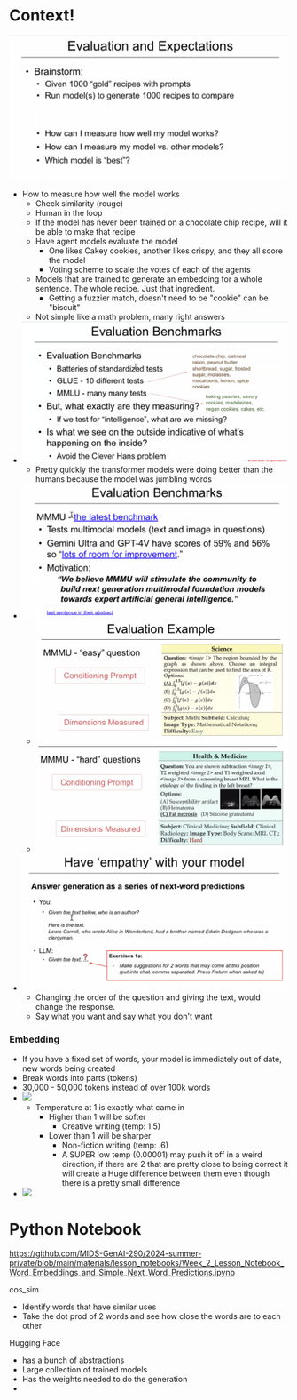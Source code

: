 # Context!

![](Pasted%20image%2020240515184258.png)
- How to measure how well the model works
	- Check similarity (rouge)
	- Human in the loop
	- If the model has never been trained on a chocolate chip recipe, will it be able to make that recipe
	- Have agent models evaluate the model
		- One likes Cakey cookies, another likes crispy, and they all score the model
		- Voting scheme to scale the votes of each of the agents
	- Models that are trained to generate an embedding for a whole sentence. The whole recipe. Just that ingredient. 
		- Getting a fuzzier match, doesn't need to be "cookie" can be "biscuit"
	- Not simple like a math problem, many right answers
- ![](Pasted%20image%2020240515185737.png)
	- Pretty quickly the transformer models were doing better than the humans because the model was jumbling words
- ![](Pasted%20image%2020240515185951.png)
	- ![](Pasted%20image%2020240515190053.png)
	- ![](Pasted%20image%2020240515190341.png)
- ![](Pasted%20image%2020240515191312.png)
	- Changing the order of the question and giving the text, would change the response. 
	- Say what you want and say what you don't want

### Embedding
- If you have a fixed set of words, your model is immediately out of date, new words being created
- Break words into parts (tokens)
- 30,000 - 50,000 tokens instead of over 100k words
- ![](Pasted%20image%2020240515193127.png)
	- Temperature at 1 is exactly what came in
		- Higher than 1 will be softer
			- Creative writing (temp: 1.5)
		- Lower than 1 will be sharper
			- Non-fiction writing (temp: .6)
			- A SUPER low temp (0.00001) may push it off in a weird direction, if there are 2 that are pretty close to being correct it will create a Huge difference between them even though there is a pretty small difference
- ![](Pasted%20image%2020240515194045.png)


# Python Notebook
https://github.com/MIDS-GenAI-290/2024-summer-private/blob/main/materials/lesson_notebooks/Week_2_Lesson_Notebook_Word_Embeddings_and_Simple_Next_Word_Predictions.ipynb

cos_sim
- Identify words that have similar uses
- Take the dot prod of 2 words and see how close the words are to each other

Hugging Face
- has a bunch of abstractions
- Large collection of trained models
- Has the weights needed to do the generation
- 